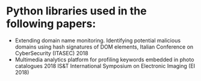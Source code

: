 # Python libraries used in the following papers:
- Extending domain name monitoring. Identifying potential malicious domains using hash signatures of DOM elements, Italian Conference on CyberSecurity (ITASEC) 2018
- Multimedia analytics platform for profiling keywords embedded in photo catalogues 2018 IS&T International Symposium on Electronic Imaging (EI 2018)
